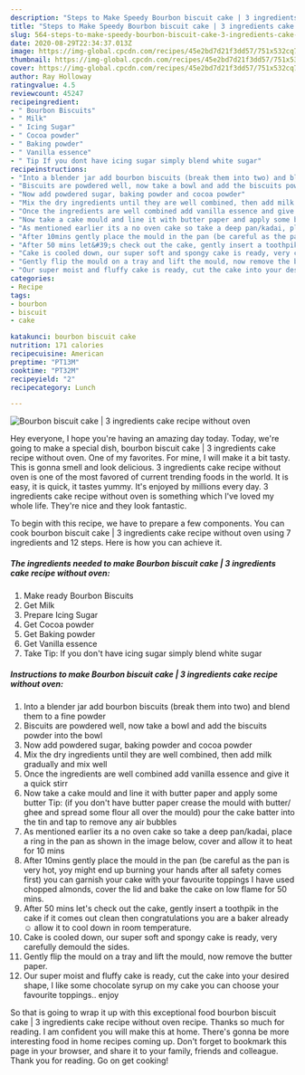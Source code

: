 ```yaml
---
description: "Steps to Make Speedy Bourbon biscuit cake | 3 ingredients cake recipe without oven"
title: "Steps to Make Speedy Bourbon biscuit cake | 3 ingredients cake recipe without oven"
slug: 564-steps-to-make-speedy-bourbon-biscuit-cake-3-ingredients-cake-recipe-without-oven
date: 2020-08-29T22:34:37.013Z
image: https://img-global.cpcdn.com/recipes/45e2bd7d21f3dd57/751x532cq70/bourbon-biscuit-cake-3-ingredients-cake-recipe-without-oven-recipe-main-photo.jpg
thumbnail: https://img-global.cpcdn.com/recipes/45e2bd7d21f3dd57/751x532cq70/bourbon-biscuit-cake-3-ingredients-cake-recipe-without-oven-recipe-main-photo.jpg
cover: https://img-global.cpcdn.com/recipes/45e2bd7d21f3dd57/751x532cq70/bourbon-biscuit-cake-3-ingredients-cake-recipe-without-oven-recipe-main-photo.jpg
author: Ray Holloway
ratingvalue: 4.5
reviewcount: 45247
recipeingredient:
- " Bourbon Biscuits"
- " Milk"
- " Icing Sugar"
- " Cocoa powder"
- " Baking powder"
- " Vanilla essence"
- " Tip If you dont have icing sugar simply blend white sugar"
recipeinstructions:
- "Into a blender jar add bourbon biscuits (break them into two) and blend them to a fine powder"
- "Biscuits are powdered well, now take a bowl and add the biscuits powder into the bowl"
- "Now add powdered sugar, baking powder and cocoa powder"
- "Mix the dry ingredients until they are well combined, then add milk gradually and mix well"
- "Once the ingredients are well combined add vanilla essence and give it a quick stirr"
- "Now take a cake mould and line it with butter paper and apply some butter Tip: (if you don&#39;t have butter paper crease the mould with butter/ ghee and spread some flour all over the mould) pour the cake batter into the tin and tap to remove any air bubbles"
- "As mentioned earlier its a no oven cake so take a deep pan/kadai, place a ring in the pan as shown in the image below, cover and allow it to heat for 10 mins"
- "After 10mins gently place the mould in the pan (be careful as the pan is very hot, yoy might end up burning your hands after all safety comes first) you can garnish your cake with your favourite toppings I have used chopped almonds, cover the lid and bake the cake on low flame for 50 mins."
- "After 50 mins let&#39;s check out the cake, gently insert a toothpik in the cake if it comes out clean then congratulations you are a baker already ☺️ allow it to cool down in room temperature."
- "Cake is cooled down, our super soft and spongy cake is ready, very carefully demould the sides."
- "Gently flip the mould on a tray and lift the mould, now remove the butter paper."
- "Our super moist and fluffy cake is ready, cut the cake into your desired shape, I like some chocolate syrup on my cake you can choose your favourite toppings.. enjoy"
categories:
- Recipe
tags:
- bourbon
- biscuit
- cake

katakunci: bourbon biscuit cake 
nutrition: 171 calories
recipecuisine: American
preptime: "PT13M"
cooktime: "PT32M"
recipeyield: "2"
recipecategory: Lunch

---
```



![Bourbon biscuit cake | 3 ingredients cake recipe without oven](https://img-global.cpcdn.com/recipes/45e2bd7d21f3dd57/751x532cq70/bourbon-biscuit-cake-3-ingredients-cake-recipe-without-oven-recipe-main-photo.jpg)

Hey everyone, I hope you're having an amazing day today. Today, we're going to make a special dish, bourbon biscuit cake | 3 ingredients cake recipe without oven. One of my favorites. For mine, I will make it a bit tasty. This is gonna smell and look delicious.
 3 ingredients cake recipe without oven is one of the most favored of current trending foods in the world. It is easy, it is quick, it tastes yummy. It's enjoyed by millions every day.  3 ingredients cake recipe without oven is something which I've loved my whole life. They're nice and they look fantastic.




To begin with this recipe, we have to prepare a few components. You can cook bourbon biscuit cake | 3 ingredients cake recipe without oven using 7 ingredients and 12 steps. Here is how you can achieve it.

<!--inarticleads1-->

##### The ingredients needed to make Bourbon biscuit cake | 3 ingredients cake recipe without oven:

1. Make ready  Bourbon Biscuits
1. Get  Milk
1. Prepare  Icing Sugar
1. Get  Cocoa powder
1. Get  Baking powder
1. Get  Vanilla essence
1. Take  Tip: If you don&#39;t have icing sugar simply blend white sugar




<!--inarticleads2-->

##### Instructions to make Bourbon biscuit cake | 3 ingredients cake recipe without oven:

1. Into a blender jar add bourbon biscuits (break them into two) and blend them to a fine powder
1. Biscuits are powdered well, now take a bowl and add the biscuits powder into the bowl
1. Now add powdered sugar, baking powder and cocoa powder
1. Mix the dry ingredients until they are well combined, then add milk gradually and mix well
1. Once the ingredients are well combined add vanilla essence and give it a quick stirr
1. Now take a cake mould and line it with butter paper and apply some butter Tip: (if you don&#39;t have butter paper crease the mould with butter/ ghee and spread some flour all over the mould) pour the cake batter into the tin and tap to remove any air bubbles
1. As mentioned earlier its a no oven cake so take a deep pan/kadai, place a ring in the pan as shown in the image below, cover and allow it to heat for 10 mins
1. After 10mins gently place the mould in the pan (be careful as the pan is very hot, yoy might end up burning your hands after all safety comes first) you can garnish your cake with your favourite toppings I have used chopped almonds, cover the lid and bake the cake on low flame for 50 mins.
1. After 50 mins let&#39;s check out the cake, gently insert a toothpik in the cake if it comes out clean then congratulations you are a baker already ☺️ allow it to cool down in room temperature.
1. Cake is cooled down, our super soft and spongy cake is ready, very carefully demould the sides.
1. Gently flip the mould on a tray and lift the mould, now remove the butter paper.
1. Our super moist and fluffy cake is ready, cut the cake into your desired shape, I like some chocolate syrup on my cake you can choose your favourite toppings.. enjoy




So that is going to wrap it up with this exceptional food bourbon biscuit cake | 3 ingredients cake recipe without oven recipe. Thanks so much for reading. I am confident you will make this at home. There's gonna be more interesting food in home recipes coming up. Don't forget to bookmark this page in your browser, and share it to your family, friends and colleague. Thank you for reading. Go on get cooking!
